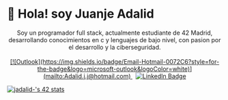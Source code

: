 # 👋 Hola! soy Juanje Adalid

<p align="center">
   Soy un programador full stack, actualmente estudiante de 42 Madrid, desarrollando conocimientos en c y lenguajes de bajo nivel, con pasion por el desarrollo y la ciberseguridad.
  <br><br>
  <a href="Adalid.j.j@hotmail.com">
      [![Outlook](https://img.shields.io/badge/Email-Hotmail-0072C6?style=for-the-badge&logo=microsoft-outlook&logoColor=white)](mailto:Adalid.j.j@hotmail.com)
    </a>&nbsp;
    <a href=https://www.linkedin.com/in/jjadalid-074511306/">
      <img src="https://custom-icon-badges.demolab.com/badge/LinkedIn-0A66C2?logo=linkedin&logoColor=fff" alt="LinkedIn Badge" />
</p>


<a href="https://github.com/oakoudad/badge42"><img src="https://badge.mediaplus.ma/darkblue/jadalid-?1337Badge=off&UM6P=off" alt="jadalid-'s 42 stats" /></a>

